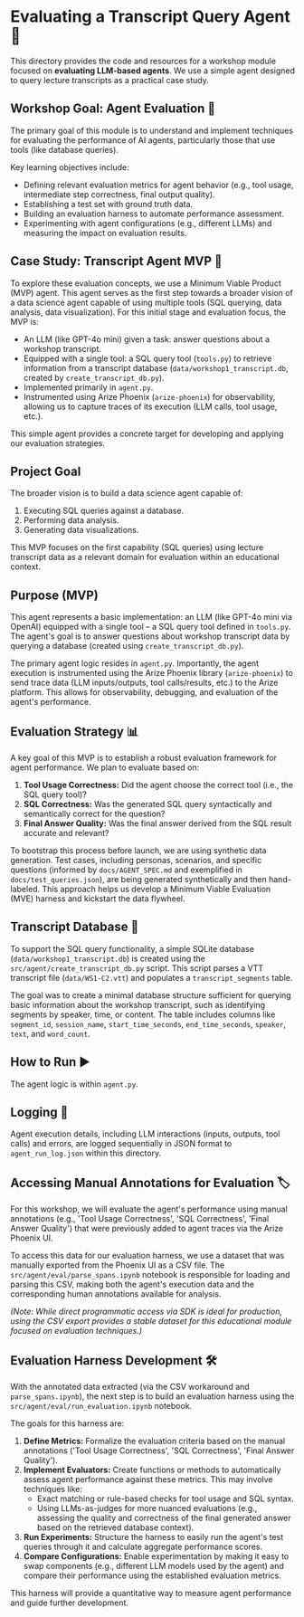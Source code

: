 # Evaluating a Transcript Query Agent 🧪

This directory provides the code and resources for a workshop module focused on **evaluating LLM-based agents**. We use a simple agent designed to query lecture transcripts as a practical case study.

## Workshop Goal: Agent Evaluation 🎯

The primary goal of this module is to understand and implement techniques for evaluating the performance of AI agents, particularly those that use tools (like database queries).

Key learning objectives include:
*   Defining relevant evaluation metrics for agent behavior (e.g., tool usage, intermediate step correctness, final output quality).
*   Establishing a test set with ground truth data.
*   Building an evaluation harness to automate performance assessment.
*   Experimenting with agent configurations (e.g., different LLMs) and measuring the impact on evaluation results.

## Case Study: Transcript Agent MVP 🤖

To explore these evaluation concepts, we use a Minimum Viable Product (MVP) agent. This agent serves as the first step towards a broader vision of a data science agent capable of using multiple tools (SQL querying, data analysis, data visualization). For this initial stage and evaluation focus, the MVP is:
*   An LLM (like GPT-4o mini) given a task: answer questions about a workshop transcript.
*   Equipped with a single tool: a SQL query tool (`tools.py`) to retrieve information from a transcript database (`data/workshop1_transcript.db`, created by `create_transcript_db.py`).
*   Implemented primarily in `agent.py`.
*   Instrumented using Arize Phoenix (`arize-phoenix`) for observability, allowing us to capture traces of its execution (LLM calls, tool usage, etc.).

This simple agent provides a concrete target for developing and applying our evaluation strategies.

## Project Goal

The broader vision is to build a data science agent capable of:
1.  Executing SQL queries against a database.
2.  Performing data analysis.
3.  Generating data visualizations.

This MVP focuses on the first capability (SQL queries) using lecture transcript data as a relevant domain for evaluation within an educational context.

## Purpose (MVP)

This agent represents a basic implementation: an LLM (like GPT-4o mini via OpenAI) equipped with a single tool – a SQL query tool defined in `tools.py`. The agent's goal is to answer questions about workshop transcript data by querying a database (created using `create_transcript_db.py`).

The primary agent logic resides in `agent.py`. Importantly, the agent execution is instrumented using the Arize Phoenix library (`arize-phoenix`) to send trace data (LLM inputs/outputs, tool calls/results, etc.) to the Arize platform. This allows for observability, debugging, and evaluation of the agent's performance.

## Evaluation Strategy 📊

A key goal of this MVP is to establish a robust evaluation framework for agent performance. We plan to evaluate based on:
1.  **Tool Usage Correctness:** Did the agent choose the correct tool (i.e., the SQL query tool)?
2.  **SQL Correctness:** Was the generated SQL query syntactically and semantically correct for the question?
3.  **Final Answer Quality:** Was the final answer derived from the SQL result accurate and relevant?

To bootstrap this process before launch, we are using synthetic data generation. Test cases, including personas, scenarios, and specific questions (informed by `docs/AGENT_SPEC.md` and exemplified in `docs/test_queries.json`), are being generated synthetically and then hand-labeled. This approach helps us develop a Minimum Viable Evaluation (MVE) harness and kickstart the data flywheel.

## Transcript Database 💾

To support the SQL query functionality, a simple SQLite database (`data/workshop1_transcript.db`) is created using the `src/agent/create_transcript_db.py` script. This script parses a VTT transcript file (`data/WS1-C2.vtt`) and populates a `transcript_segments` table.

The goal was to create a minimal database structure sufficient for querying basic information about the workshop transcript, such as identifying segments by speaker, time, or content. The table includes columns like `segment_id`, `session_name`, `start_time_seconds`, `end_time_seconds`, `speaker`, `text`, and `word_count`.

## How to Run ▶️

The agent logic is within `agent.py`.

## Logging 📝

Agent execution details, including LLM interactions (inputs, outputs, tool calls) and errors, are logged sequentially in JSON format to `agent_run_log.json` within this directory. 

## Accessing Manual Annotations for Evaluation 🏷️

For this workshop, we will evaluate the agent's performance using manual annotations (e.g., 'Tool Usage Correctness', 'SQL Correctness', 'Final Answer Quality') that were previously added to agent traces via the Arize Phoenix UI.

To access this data for our evaluation harness, we use a dataset that was manually exported from the Phoenix UI as a CSV file. The `src/agent/eval/parse_spans.ipynb` notebook is responsible for loading and parsing this CSV, making both the agent's execution data and the corresponding human annotations available for analysis.

*(Note: While direct programmatic access via SDK is ideal for production, using the CSV export provides a stable dataset for this educational module focused on evaluation techniques.)*

## Evaluation Harness Development 🛠️

With the annotated data extracted (via the CSV workaround and `parse_spans.ipynb`), the next step is to build an evaluation harness using the `src/agent/eval/run_evaluation.ipynb` notebook.

The goals for this harness are:
1.  **Define Metrics:** Formalize the evaluation criteria based on the manual annotations ('Tool Usage Correctness', 'SQL Correctness', 'Final Answer Quality').
2.  **Implement Evaluators:** Create functions or methods to automatically assess agent performance against these metrics. This may involve techniques like:
    *   Exact matching or rule-based checks for tool usage and SQL syntax.
    *   Using LLMs-as-judges for more nuanced evaluations (e.g., assessing the quality and correctness of the final generated answer based on the retrieved database context).
3.  **Run Experiments:** Structure the harness to easily run the agent's test queries through it and calculate aggregate performance scores.
4.  **Compare Configurations:** Enable experimentation by making it easy to swap components (e.g., different LLM models used by the agent) and compare their performance using the established evaluation metrics.

This harness will provide a quantitative way to measure agent performance and guide further development. 